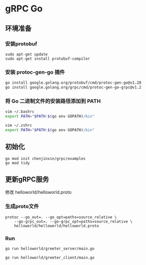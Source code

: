 # gRPC Go

## 环境准备
### 安装protobuf
```shell
sudo apt-get update
sudo apt-get install protobuf-compiler
```

### 安装 protoc-gen-go 插件
```bash
go install google.golang.org/protobuf/cmd/protoc-gen-go@v1.28
go install google.golang.org/grpc/cmd/protoc-gen-go-grpc@v1.2
```

### 将 Go 二进制文件的安装路径添加到 PATH
```bash
vim ~/.bashrc
export PATH="$PATH:$(go env GOPATH)/bin"
```
```zsh
vim ~/.zshrc
export PATH="$PATH:$(go env GOPATH)/bin"
```

## 初始化
```shell
go mod init chenjinxin/grpc/examples
go mod tidy
```

## 更新gRPC服务
修改 helloworld/helloworld.proto
### 生成proto文件
```shell
protoc --go_out=. --go_opt=paths=source_relative \
    --go-grpc_out=. --go-grpc_opt=paths=source_relative \
    helloworld/helloworld/helloworld.proto
```

### Run
```bash
go run helloworld/greeter_server/main.go
```
```bash
go run helloworld/greeter_client/main.go
```